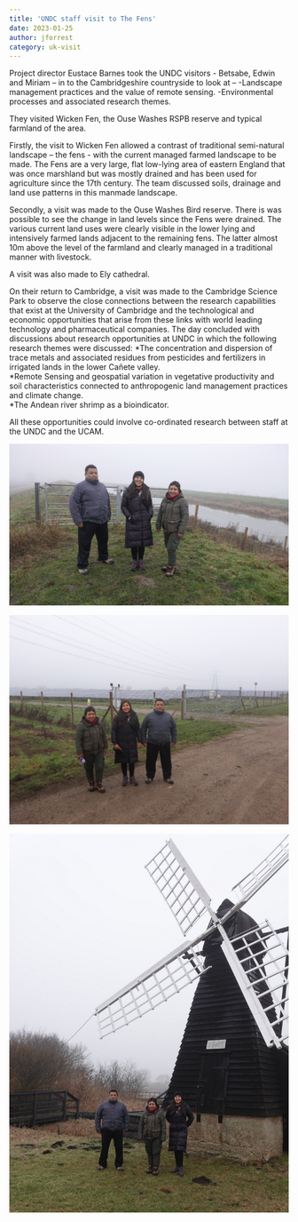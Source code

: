 ```yaml
---
title: 'UNDC staff visit to The Fens'
date: 2023-01-25
author: jforrest
category: uk-visit
---
```


Project director Eustace Barnes took the UNDC visitors - Betsabe, Edwin and Miriam – in to the Cambridgeshire countryside to look at –
-Landscape management practices and the value of remote sensing. 
-Environmental processes and associated research themes. 

They visited Wicken Fen, the Ouse Washes RSPB reserve and typical farmland of the area.

Firstly, the visit to Wicken Fen allowed a contrast of traditional semi-natural landscape – the fens - with the current managed farmed landscape to be made. The Fens are a very large, flat low-lying area of eastern England that was once marshland but was mostly drained and has been used for agriculture since the 17th century. The team discussed soils, drainage and land use patterns in this manmade landscape. 

Secondly, a visit was made to the Ouse Washes Bird reserve. There is was possible to see the change in land levels since the Fens were drained. The various current land uses were clearly visible in the lower lying and intensively farmed lands adjacent to the remaining fens. The latter almost 10m above the level of the farmland and clearly managed in a traditional manner with livestock.

A visit was also made to Ely cathedral.

On their return to Cambridge, a visit was made to the Cambridge Science Park to observe the close connections between the research capabilities that exist at the University of Cambridge and the technological and economic opportunities that arise from these links with world leading technology and pharmaceutical companies.
The day concluded with discussions about research opportunities at UNDC in which the following research themes were discussed:
*The concentration and dispersion of trace metals and associated residues from pesticides and fertilizers in irrigated lands in the lower Cañete valley.  
*Remote Sensing and geospatial variation in vegetative productivity and soil characteristics connected to anthropogenic land management practices and climate change.  
*The Andean river shrimp as a bioindicator.

All these opportunities could involve co-ordinated research between staff at the UNDC and the UCAM.


![UNDC UK visit](/assets/posts/Fens1.JPG)

![UNDC UK visit](/assets/posts/Fens2.JPG)

![UNDC UK visit](/assets/posts/Fens3.JPG)

